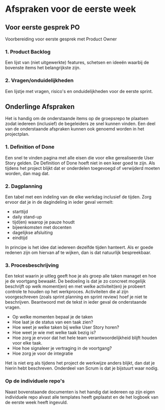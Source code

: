 # Afspraken voor de eerste week

## Voor eerste gesprek PO

Voorbereiding voor eerste gesprek met Product Owner

### 1. Product Backlog

Een lijst van (niet uitgewerkte) features, schetsen en ideeën waarbij de bovenste items het belangrijkste zijn.

### 2. Vragen/onduidelijkheden

Een lijstje met vragen, risico's en onduidelijkheden voor de eerste sprint.

## Onderlinge Afspraken

Het is handig om de onderstaande items op de groepsrepo te plaatsen zodat iedereen (inclusief) de begeleiders ze snel kunnen vinden. Een deel van de onderstaande afspraken kunnen ook genoemd worden in het projectplan. 

### 1. Definition of Done

Een snel te vinden pagina met alle eisen die voor elke gerealiseerde User Story gelden. De Definition of Done hoeft niet in een keer goed te zijn. Als tijdens het project blijkt dat er onderdelen toegevoegd of verwijderd moeten worden, dan mag dat.

### 2. Dagplanning

Een tabel met een indeling van de elke werkdag inclusief de tijden. Zorg ervoor dat je in de dagindeling in ieder geval vermelt:

- starttijd
- daily stand-up
- tijd(en) waarop je pauze houdt
- bijeenkomsten met docenten
- dagelijkse afsluiting
- eindtijd

In principe is het idee dat iedereen dezelfde tijden hanteert. Als er goede redenen zijn om hiervan af te wijken, dan is dat natuurlijk bespreekbaar.

### 3. Procesbeschrijving

Een tekst waarin je uitleg geeft hoe je als groep alle taken managet en hoe je de voortgang bewaakt. De bedoeling is dat je zo concreet mogelijk beschrijft op welk moment(en) en met welke activiteit(en) je probeert controle te houden op het werkproces. Activiteiten die al zijn voorgeschreven (zoals sprint planning en sprint review) hoef je niet te beschrijven. Beantwoord met de tekst in ieder geval de onderstaande vragen.

- Op welke momenten bepaal je de taken
- Hoe laat je de status van een taak zien?
- Hoe weet je welke taken bij welke User Story horen?
- Hoe weet je wie met welke taak bezig is?
- Hoe zorg je ervoor dat het hele team verantwoordelijkheid blijft houden voor elke taak.
- Hoe hoe signaleer je vertraging in de voortgang?
- Hoe zorg je voor de integratie

Het is niet erg als tijdens het project de werkwijze anders blijkt, dan dat je hierin hebt beschreven. Onderdeel van Scrum is dat je bijstuurt waar nodig.

### Op de individuele repo's

Naast bovenstaande documenten is het handig dat iedereen op zijn eigen individuele repo alvast alle templates heeft geplaatst en de het logboek van de eerste week heeft ingevuld.
